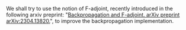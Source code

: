 We shall try to use the notion of F-adjoint, recently introduced in the following arxiv preprint: "[Backpropagation and F-adjoint. arXiv preprint arXiv:2304.13820.](https://arxiv.org/abs/2304.13820)", to improve the backpropagation implementation.
